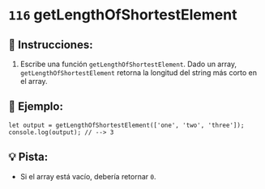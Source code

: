 # `116` getLengthOfShortestElement

## 📝 Instrucciones:

1. Escribe una función `getLengthOfShortestElement`. Dado un array, `getLengthOfShortestElement` retorna la longitud del string más corto en el array.

## 📎 Ejemplo:

```Js
let output = getLengthOfShortestElement(['one', 'two', 'three']);
console.log(output); // --> 3
```

## 💡 Pista:

+ Si el array está vacío, debería retornar `0`.
